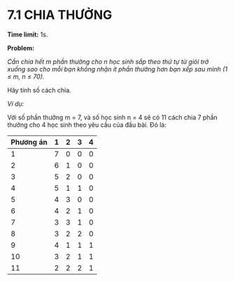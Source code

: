 # 7.1 CHIA THƯỞNG

**Time limit:** 1s.

**Problem:** 

*Cần chia hết m phần thưởng cho n học sinh sắp theo thứ tự từ giỏi trở xuống sao cho mỗi bạn không nhận ít phần thưởng hơn bạn xếp sau mình (1 $\leq$ m, n $\leq$ 70).*

Hãy tính số cách chia.

*Ví dụ:*

Với số phần thưởng m = 7, và số học sinh n = 4 sẽ có 11 cách chia 7 phần thưởng cho 4 học sinh theo yêu cầu của đầu bài. Đó là:

| Phương án |1|2|3|4|
|:----|:---|:---|:---|:---|
|1|7|0|0|0|
|2|6|1|0|0|
|3|5|2|0|0|
|4|5|1|1|0|
|5|4|3|0|0|
|6|4|2|1|0|
|7|3|3|1|0|
|8|3|2|2|0|
|9|4|1|1|1|
|10|3|2|1|1|
|11|2|2|2|1|

#